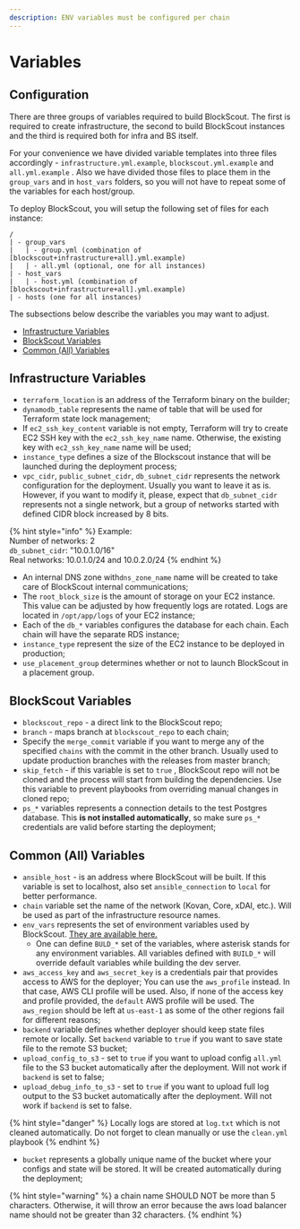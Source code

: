```yaml
---
description: ENV variables must be configured per chain
---
```


# Variables

## Configuration

There are three groups of variables required to build BlockScout. The first is required to create infrastructure, the second to build BlockScout instances and the third is required both for infra and BS itself. 

For your convenience we have divided variable templates into three files accordingly - `infrastructure.yml.example`, `blockscout.yml.example` and `all.yml.example` . Also we have divided those files to place them in the `group_vars` and in `host_vars` folders, so you will not have to repeat some of the variables for each host/group.

To deploy BlockScout, you will setup the following set of files for each instance:

```text
/
| - group_vars
|   | - group.yml (combination of [blockscout+infrastructure+all].yml.example)
|   | - all.yml (optional, one for all instances)
| - host_vars
|   | - host.yml (combination of [blockscout+infrastructure+all].yml.example)
| - hosts (one for all instances)
```

The subsections below describe the variables you may want to adjust. 

* [Infrastructure Variables](variables.md#infrastructure-variables)
* [BlockScout Variables](variables.md#blockscout-detail-variables)
* [Common \(All\) Variables](variables.md#common-variables)

## Infrastructure Variables

* `terraform_location` is an address of the Terraform binary on the builder;
* `dynamodb_table` represents the name of  table that will be used for Terraform state lock management;
* If `ec2_ssh_key_content` variable is not empty, Terraform will try to create EC2 SSH key with the `ec2_ssh_key_name` name. Otherwise, the existing key with `ec2_ssh_key_name` name will be used;
* `instance_type` defines a size of the Blockscout instance that will be launched during the deployment process;
* `vpc_cidr`, `public_subnet_cidr`, `db_subnet_cidr` represents the network configuration for the deployment. Usually you want to leave it as is. However, if you want to modify it, please, expect that `db_subnet_cidr` represents not a single network, but a group of networks started with defined CIDR block increased by 8 bits. 

{% hint style="info" %}
Example:  
Number of networks: 2   
 `db_subnet_cidr`: "10.0.1.0/16"  
 Real networks: 10.0.1.0/24 and 10.0.2.0/24
{% endhint %}

* An internal DNS zone with`dns_zone_name` name will be created to take care of BlockScout internal communications;
* The `root_block_size` is the amount of storage on your EC2 instance. This value can be adjusted by how frequently logs are rotated. Logs are located in `/opt/app/logs` of your EC2 instance;
* Each of the `db_*` variables configures the database for each chain. Each chain will have the separate RDS instance;
* `instance_type` represent the size of the EC2 instance to be deployed in production;
* `use_placement_group` determines whether or not to launch BlockScout in a placement group.

## BlockScout Variables

* `blockscout_repo` - a direct link to the BlockScout repo;
* `branch` - maps branch at `blockscout_repo` to each chain;
* Specify the `merge_commit` variable if you want to merge any of the specified `chains` with the commit in the other branch. Usually used to update production branches with the releases from master branch;
* `skip_fetch` - if this variable is set to `true` , BlockScout repo will not be cloned and the process will start from building the dependencies. Use this variable to prevent playbooks from overriding manual changes in cloned repo;
* `ps_*` variables represents a connection details to the test Postgres database. This **is not  installed automatically**, so make sure `ps_*` credentials are valid before starting the deployment;

## Common \(All\) Variables

* `ansible_host` - is an address where BlockScout will be built. If this variable is set to localhost, also set `ansible_connection` to `local` for better performance.
* `chain` variable set the name of the network \(Kovan, Core, xDAI, etc.\). Will be used as part of the infrastructure resource names.
* `env_vars` represents the set of environment variables used by BlockScout.  [They are available here.](../information-and-settings/env-variables.md)
  * One can define `BULD_*` set of the variables, where asterisk stands for any environment variables. All variables defined with `BUILD_*` will override default variables while building the dev server.
* `aws_access_key` and `aws_secret_key` is a credentials pair that provides access to AWS for the deployer; You can use the `aws_profile` instead. In that case, AWS CLI profile will be used. Also, if none of the access key and profile provided, the `default` AWS profile will be used. The `aws_region` should be left at `us-east-1` as some of the other regions fail for different reasons;
* `backend` variable defines whether deployer should keep state files remote or locally. Set `backend` variable to `true` if you want to save state file to the remote S3 bucket;
* `upload_config_to_s3` - set to `true` if you want to upload config `all.yml` file to the S3 bucket automatically after the deployment. Will not work if `backend` is set to false;
* `upload_debug_info_to_s3` - set to `true` if you want to upload full log output to the S3 bucket automatically after the deployment. Will not work if `backend` is set to false. 

{% hint style="danger" %}
Locally logs are stored at `log.txt` which is not cleaned automatically. Do not forget to clean manually or use the `clean.yml` playbook
{% endhint %}

* `bucket` represents a globally unique name of the bucket where your configs and state will be stored. It will be created automatically during the deployment;

{% hint style="warning" %}
a chain name SHOULD NOT be more than 5 characters. Otherwise, it will throw an error because the aws load balancer name should not be greater than 32 characters.
{% endhint %}

